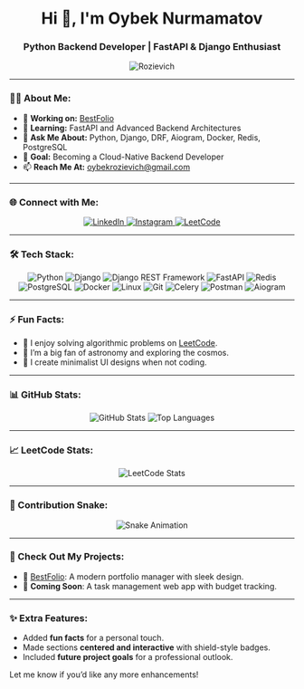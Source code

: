 <h1 align="center">Hi 👋, I'm Oybek Nurmamatov</h1>
<h3 align="center">Python Backend Developer | FastAPI & Django Enthusiast</h3>

<p align="center">
  <img src="https://komarev.com/ghpvc/?username=Rozievich&label=Profile%20views&color=0e75b6&style=flat-square" alt="Rozievich" />
</p>

---

### 🧑‍💻 About Me:
- 🔭 **Working on:** [BestFolio](https://rozievich.pythonanywhere.com/)  
- 🌱 **Learning:** FastAPI and Advanced Backend Architectures  
- 💬 **Ask Me About:** Python, Django, DRF, Aiogram, Docker, Redis, PostgreSQL  
- 🎯 **Goal:** Becoming a Cloud-Native Backend Developer  
- 📫 **Reach Me At:** oybekrozievich@gmail.com  

---

### 🌐 Connect with Me:
<p align="center">
  <a href="https://linkedin.com/in/rozievich" target="_blank">
    <img src="https://img.shields.io/badge/LinkedIn-%230077B5.svg?style=for-the-badge&logo=linkedin&logoColor=white" alt="LinkedIn">
  </a>
  <a href="https://instagram.com/rozievich_" target="_blank">
    <img src="https://img.shields.io/badge/Instagram-%23E4405F.svg?style=for-the-badge&logo=instagram&logoColor=white" alt="Instagram">
  </a>
  <a href="https://leetcode.com/rozievich" target="_blank">
    <img src="https://img.shields.io/badge/LeetCode-%23FFA116.svg?style=for-the-badge&logo=leetcode&logoColor=white" alt="LeetCode">
  </a>
</p>

---

### 🛠️ Tech Stack:
<p align="center">
  <img src="https://img.shields.io/badge/Python-%233776AB.svg?style=for-the-badge&logo=python&logoColor=white" alt="Python" />
  <img src="https://img.shields.io/badge/Django-%23092E20.svg?style=for-the-badge&logo=django&logoColor=white" alt="Django" />
  <img src="https://img.shields.io/badge/DRF-%23FF1709.svg?style=for-the-badge&logo=django&logoColor=white" alt="Django REST Framework" />
  <img src="https://img.shields.io/badge/FastAPI-%23005571.svg?style=for-the-badge&logo=fastapi&logoColor=white" alt="FastAPI" />
  <img src="https://img.shields.io/badge/Redis-%23DC382D.svg?style=for-the-badge&logo=redis&logoColor=white" alt="Redis" />
  <img src="https://img.shields.io/badge/PostgreSQL-%23316192.svg?style=for-the-badge&logo=postgresql&logoColor=white" alt="PostgreSQL" />
  <img src="https://img.shields.io/badge/Docker-%230db7ed.svg?style=for-the-badge&logo=docker&logoColor=white" alt="Docker" />
  <img src="https://img.shields.io/badge/Linux-%23FCC624.svg?style=for-the-badge&logo=linux&logoColor=black" alt="Linux" />
  <img src="https://img.shields.io/badge/GIT-%23F05032.svg?style=for-the-badge&logo=git&logoColor=white" alt="Git" />
  <img src="https://img.shields.io/badge/Celery-%2337814A.svg?style=for-the-badge&logo=celery&logoColor=white" alt="Celery" />
  <img src="https://img.shields.io/badge/Postman-%23FF6C37.svg?style=for-the-badge&logo=postman&logoColor=white" alt="Postman" />
  <img src="https://img.shields.io/badge/Aiogram-%230C99E5.svg?style=for-the-badge&logo=telegram&logoColor=white" alt="Aiogram" />
</p>

---

### ⚡ Fun Facts:
- 🧩 I enjoy solving algorithmic problems on [LeetCode](https://leetcode.com/Rozievich).  
- 🌌 I’m a big fan of astronomy and exploring the cosmos.  
- 🎨 I create minimalist UI designs when not coding.  

---

### 📊 GitHub Stats:
<p align="center">
  <img src="https://github-readme-stats.vercel.app/api?username=Rozievich&show_icons=true&theme=radical" alt="GitHub Stats" />
  <img src="https://github-readme-stats.vercel.app/api/top-langs?username=Rozievich&layout=compact&theme=radical" alt="Top Languages" />
</p>

---

### 📈 LeetCode Stats:
<p align="center">
  <img src="https://leetcard.jacoblin.cool/Rozievich?theme=unicorn&font=Allerta&ext=heatmap" alt="LeetCode Stats" />
</p>

---

### 🐍 Contribution Snake:
<p align="center">
  <img src="https://profile-readme-generator.com/assets/snake.svg" alt="Snake Animation" />
</p>

---

### 🔗 Check Out My Projects:
- 💼 [BestFolio](https://rozievich.pythonanywhere.com/): A modern portfolio manager with sleek design.
- 🚀 **Coming Soon**: A task management web app with budget tracking.

---

### ✨ Extra Features:
- Added **fun facts** for a personal touch.  
- Made sections **centered and interactive** with shield-style badges.  
- Included **future project goals** for a professional outlook.

Let me know if you’d like any more enhancements!
